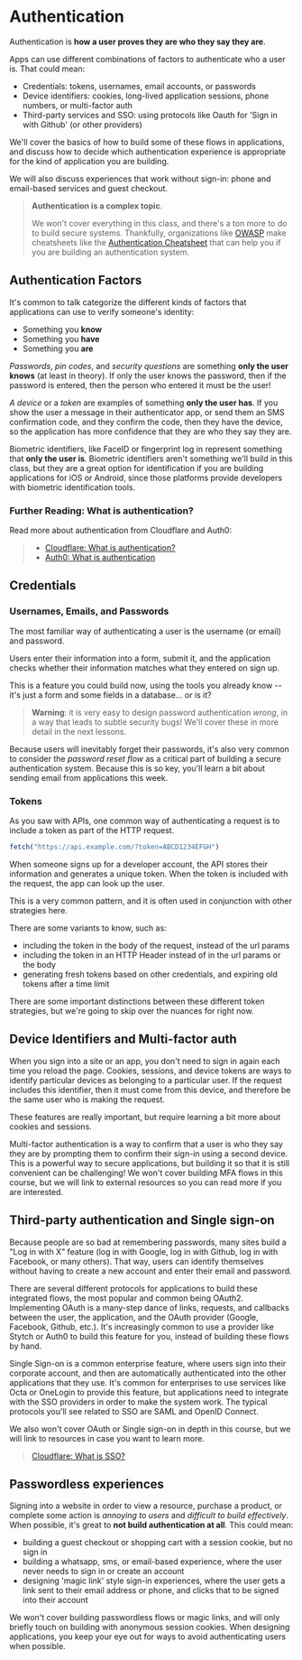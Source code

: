 # Authentication

Authentication is **how a user proves they are who they say they are**.

Apps can use different combinations of factors to authenticate who a user is. That could mean:

* Credentials: tokens, usernames, email accounts, or passwords
* Device identifiers: cookies, long-lived application sessions, phone numbers, or multi-factor auth
* Third-party services and SSO: using protocols like Oauth for 'Sign in with Github' (or other providers)

We'll cover the basics of how to build some of these flows in applications, and discuss how to decide which authentication experience is appropriate for the kind of application you are building.

We will also discuss experiences that work without sign-in: phone and email-based services and guest checkout.

> **Authentication is a complex topic**.
>
> We won't cover everything in this class, and there's a ton more to do to build secure systems. Thankfully, organizations like [OWASP](https://owasp.org/) make cheatsheets like the [Authentication Cheatsheet](https://cheatsheetseries.owasp.org/cheatsheets/Authentication_Cheat_Sheet.html) that can help you if you are building an authentication system.

## Authentication Factors

It's common to talk categorize the different kinds of factors that applications can use to verify someone's identity:

- Something you **know**
- Something you **have**
- Something you **are**

_Passwords_, _pin codes_, and _security questions_ are something **only the user knows** (at least in theory). If only the user knows the password, then if the password is entered, then the person who entered it must be the user!

_A device_ or a _token_ are examples of something **only the user has**. If you show the user a message in their authenticator app, or send them an SMS confirmation code, and they confirm the code, then they have the device, so the application has more confidence that they are who they say they are.

Biometric identifiers, like FaceID or fingerprint log in represent something that **only the user is**. Biometric identifiers aren't something we'll build in this class, but they are a great option for identification if you are building applications for iOS or Android, since those platforms provide developers with biometric identification tools.

### Further Reading: What is authentication?

Read more about authentication from Cloudflare and Auth0:

> - [Cloudflare: What is authentication?](https://www.cloudflare.com/learning/access-management/what-is-authentication/)
> - [Auth0: What is authentication](https://auth0.com/intro-to-iam/what-is-authentication)

## Credentials

### Usernames, Emails, and Passwords

The most familiar way of authenticating a user is the username (or email) and password.

Users enter their information into a form, submit it, and the application checks whether their information matches what they entered on sign up.

This is a feature you could build now, using the tools you already know -- it's just a form and some fields in a database... or is it?

> **Warning**: it is very easy to design password authentication _wrong_, in a way that leads to subtle security bugs! We'll cover these in more detail in the next lessons.

Because users will inevitably forget their passwords, it's also very common to consider the _password reset flow_ as a critical part of building a secure authentication system. Because this is so key, you'll learn a bit about sending email from applications this week.

### Tokens

As you saw with APIs, one common way of authenticating a request is to include a token as part of the HTTP request.

```js
fetch("https://api.example.com/?token=ABCD1234EFGH")
```

When someone signs up for a developer account, the API stores their information and generates a unique token. When the token is included with the request, the app can look up the user.

This is a very common pattern, and it is often used in conjunction with other strategies here.

There are some variants to know, such as:
- including the token in the body of the request, instead of the url params
- including the token in an HTTP Header instead of in the url params or the body
- generating fresh tokens based on other credentials, and expiring old tokens after a time limit

There are some important distinctions between these different token strategies, but we're going to skip over the nuances for right now.

## Device Identifiers and Multi-factor auth

When you sign into a site or an app, you don't need to sign in again each time you reload the page. Cookies, sessions, and device tokens are ways to identify particular devices as belonging to a particular user. If the request includes this identifier, then it must come from this device, and therefore be the same user who is making the request.

These features are really important, but require learning a bit more about cookies and sessions.

Multi-factor authentication is a way to confirm that a user is who they say they are by prompting them to confirm their sign-in using a second device. This is a powerful way to secure applications, but building it so that it is still convenient can be challenging! We won't cover building MFA flows in this course, but we will link to external resources so you can read more if you are interested.

## Third-party authentication and Single sign-on

Because people are so bad at remembering passwords, many sites build a "Log in with X" feature (log in with Google, log in with Github, log in with Facebook, or many others). That way, users can identify themselves without having to create a new account and enter their email and password.

There are several different protocols for applications to build these integrated flows, the most popular and common being OAuth2. Implementing OAuth is a many-step dance of links, requests, and callbacks between the user, the application, and the OAuth provider (Google, Facebook, Github, etc.). It's increasingly common to use a provider like Stytch or Auth0 to build this feature for you, instead of building these flows by hand.

Single Sign-on is a common enterprise feature, where users sign into their corporate account, and then are automatically authenticated into the other applications that they use. It's common for enterprises to use services like Octa or OneLogin to provide this feature, but applications need to integrate with the SSO providers in order to make the system work. The typical protocols you'll see related to SSO are SAML and OpenID Connect.

We also won't cover OAuth or Single sign-on in depth in this course, but we will link to resources in case you want to learn more.

> [Cloudflare: What is SSO?](https://www.cloudflare.com/learning/access-management/what-is-sso/)

## Passwordless experiences

Signing into a website in order to view a resource, purchase a product, or complete some action is _annoying to users_ and _difficult to build effectively_. When possible, it's great to **not build authentication at all**. This could mean:

- building a guest checkout or shopping cart with a session cookie, but no sign in
- building a whatsapp, sms, or email-based experience, where the user never needs to sign in or create an account
- designing 'magic link' style sign-in experiences, where the user gets a link sent to their email address or phone, and clicks that to be signed into their account

We won't cover building passwordless flows or magic links, and will only briefly touch on building with anonymous session cookies. When designing applications, you keep your eye out for ways to avoid authenticating users when possible.
